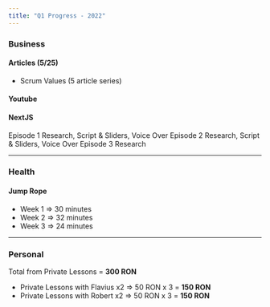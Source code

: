 ```yaml
---
title: "Q1 Progress - 2022"
---
```

### Business
#### Articles (5/25)
- Scrum Values (5 article series)

#### Youtube

#### NextJS 
Episode 1
	Research, Script & Sliders, Voice Over
Episode 2
	Research, Script & Sliders, Voice Over
Episode 3
	Research

---

### Health
#### Jump Rope
- Week 1 => 30 minutes
- Week 2 => 32 minutes
- Week 3 => 24 minutes

---

### Personal
Total from Private Lessons = **300 RON**
- Private Lessons with Flavius x2 => 50 RON x 3 = **150 RON**
- Private Lessons with Robert x2 => 50 RON x 3 = **150 RON**

